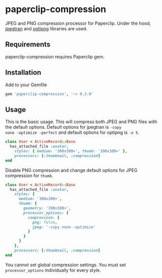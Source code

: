 # paperclip-compression

JPEG and PNG compression processor for Paperclip. Under the hood, [jpegtran](http://jpegclub.org) and [optipng](http://optipng.sourceforge.net/) libraries are used.

## Requirements

paperclip-compression requires Paperclip gem.

## Installation

Add to your Gemfile

````ruby
gem 'paperclip-compression', '~> 0.3.0'
````

## Usage
This is the basic usage. This will compress both JPEG and PNG files with the default options. Default options for jpegtran is <code>-copy none -optimize -perfect</code> and default options for optipng is <code>-o 5</code>.

````ruby
class User < ActiveRecord::Base
  has_attached_file :avatar,
    styles: { medium: '300x300>', thumb: '100x100>' },
    processors: [:thumbnail, :compression]
end
````

Disable PNG compression and change default options for JPEG compression for <code>thumb</code>.

````ruby
class User < ActiveRecord::Base
  has_attached_file :avatar,
    styles: {
      medium: '300x300>',
      thumb: {
        geometry: '100x100>',
        processor_options: {
          compression: {
            png: false,
            jpeg: '-copy none -optimize'
          }
        }
      }
    },
    processors: [:thumbnail, :compression]
end
````

You cannot set global compression settings. You must set <code>processor_options</code> individually for every style.
